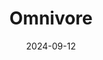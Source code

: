 ---  
layout: startup_page  
title: "Omnivore"  
id: "omnivore.vc"  
permalink: "/omnivoreomnivore.vc09122024/"  
website: "https://www.omnivore.vc/"  
funding_round: "Venture Round"  
funding_amount: "$5M"  
investors: "Proparco"  
about: "Omnivore is an impact venture capital fund investing in companies that advance agrifood resilience, drive rural transformation, and catalyze climate action across India and Southeast Asia. They support founders building innovative solutions within the agrifood sector."  
markets: "Agritech, Climate Sustainability, Venture Capital, Agribusiness, Agricultural Technology, Agriculture, Food Technology, Food Processing, Life Sciences, Material Sciences"  
hq: "Mumbai, Maharashtra, India"  
founded_year: "2010"  
linkedin: "https://in.linkedin.com/company/omnivore-partners"  
twitter: "https://twitter.com/omnivorefund"  
instagram: ""  
facebook: "https://www.facebook.com/OmnivorePartners"  
crunchbase: "https://www.crunchbase.com/organization/omnivore-partners"  
pitchbook: ""  

date_display: "12-Sep-2024"  
date: "2024-09-12"

# SEO Optimization  
meta_title: "Omnivore - Venture Round Funding ($5M)"  
meta_description: "Omnivore, Omnivore is an impact venture capital fund investing in companies that advance agrifood resilience, drive rural transformation, and catalyze climate a..."  
meta_keywords: "Omnivore, Agritech, Climate Sustainability, Venture Capital, Agribusiness, Agricultural Technology, Agriculture, Food Technology, Food Processing, Life Sciences, Material Sciences, Venture Round funding"  
canonical_url: "https://startup.projectstartups.com/omnivoreomnivore.vc09122024/"  
---